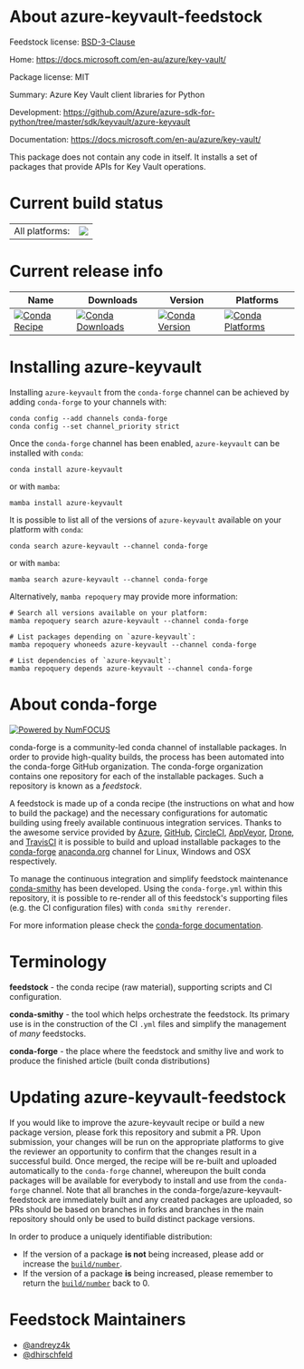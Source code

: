 About azure-keyvault-feedstock
==============================

Feedstock license: [BSD-3-Clause](https://github.com/conda-forge/azure-keyvault-feedstock/blob/main/LICENSE.txt)

Home: https://docs.microsoft.com/en-au/azure/key-vault/

Package license: MIT

Summary: Azure Key Vault client libraries for Python

Development: https://github.com/Azure/azure-sdk-for-python/tree/master/sdk/keyvault/azure-keyvault

Documentation: https://docs.microsoft.com/en-au/azure/key-vault/

This package does not contain any code in itself.
It installs a set of packages that provide APIs for Key Vault operations.


Current build status
====================


<table><tr><td>All platforms:</td>
    <td>
      <a href="https://dev.azure.com/conda-forge/feedstock-builds/_build/latest?definitionId=6250&branchName=main">
        <img src="https://dev.azure.com/conda-forge/feedstock-builds/_apis/build/status/azure-keyvault-feedstock?branchName=main">
      </a>
    </td>
  </tr>
</table>

Current release info
====================

| Name | Downloads | Version | Platforms |
| --- | --- | --- | --- |
| [![Conda Recipe](https://img.shields.io/badge/recipe-azure--keyvault-green.svg)](https://anaconda.org/conda-forge/azure-keyvault) | [![Conda Downloads](https://img.shields.io/conda/dn/conda-forge/azure-keyvault.svg)](https://anaconda.org/conda-forge/azure-keyvault) | [![Conda Version](https://img.shields.io/conda/vn/conda-forge/azure-keyvault.svg)](https://anaconda.org/conda-forge/azure-keyvault) | [![Conda Platforms](https://img.shields.io/conda/pn/conda-forge/azure-keyvault.svg)](https://anaconda.org/conda-forge/azure-keyvault) |

Installing azure-keyvault
=========================

Installing `azure-keyvault` from the `conda-forge` channel can be achieved by adding `conda-forge` to your channels with:

```
conda config --add channels conda-forge
conda config --set channel_priority strict
```

Once the `conda-forge` channel has been enabled, `azure-keyvault` can be installed with `conda`:

```
conda install azure-keyvault
```

or with `mamba`:

```
mamba install azure-keyvault
```

It is possible to list all of the versions of `azure-keyvault` available on your platform with `conda`:

```
conda search azure-keyvault --channel conda-forge
```

or with `mamba`:

```
mamba search azure-keyvault --channel conda-forge
```

Alternatively, `mamba repoquery` may provide more information:

```
# Search all versions available on your platform:
mamba repoquery search azure-keyvault --channel conda-forge

# List packages depending on `azure-keyvault`:
mamba repoquery whoneeds azure-keyvault --channel conda-forge

# List dependencies of `azure-keyvault`:
mamba repoquery depends azure-keyvault --channel conda-forge
```


About conda-forge
=================

[![Powered by
NumFOCUS](https://img.shields.io/badge/powered%20by-NumFOCUS-orange.svg?style=flat&colorA=E1523D&colorB=007D8A)](https://numfocus.org)

conda-forge is a community-led conda channel of installable packages.
In order to provide high-quality builds, the process has been automated into the
conda-forge GitHub organization. The conda-forge organization contains one repository
for each of the installable packages. Such a repository is known as a *feedstock*.

A feedstock is made up of a conda recipe (the instructions on what and how to build
the package) and the necessary configurations for automatic building using freely
available continuous integration services. Thanks to the awesome service provided by
[Azure](https://azure.microsoft.com/en-us/services/devops/), [GitHub](https://github.com/),
[CircleCI](https://circleci.com/), [AppVeyor](https://www.appveyor.com/),
[Drone](https://cloud.drone.io/welcome), and [TravisCI](https://travis-ci.com/)
it is possible to build and upload installable packages to the
[conda-forge](https://anaconda.org/conda-forge) [anaconda.org](https://anaconda.org/)
channel for Linux, Windows and OSX respectively.

To manage the continuous integration and simplify feedstock maintenance
[conda-smithy](https://github.com/conda-forge/conda-smithy) has been developed.
Using the ``conda-forge.yml`` within this repository, it is possible to re-render all of
this feedstock's supporting files (e.g. the CI configuration files) with ``conda smithy rerender``.

For more information please check the [conda-forge documentation](https://conda-forge.org/docs/).

Terminology
===========

**feedstock** - the conda recipe (raw material), supporting scripts and CI configuration.

**conda-smithy** - the tool which helps orchestrate the feedstock.
                   Its primary use is in the construction of the CI ``.yml`` files
                   and simplify the management of *many* feedstocks.

**conda-forge** - the place where the feedstock and smithy live and work to
                  produce the finished article (built conda distributions)


Updating azure-keyvault-feedstock
=================================

If you would like to improve the azure-keyvault recipe or build a new
package version, please fork this repository and submit a PR. Upon submission,
your changes will be run on the appropriate platforms to give the reviewer an
opportunity to confirm that the changes result in a successful build. Once
merged, the recipe will be re-built and uploaded automatically to the
`conda-forge` channel, whereupon the built conda packages will be available for
everybody to install and use from the `conda-forge` channel.
Note that all branches in the conda-forge/azure-keyvault-feedstock are
immediately built and any created packages are uploaded, so PRs should be based
on branches in forks and branches in the main repository should only be used to
build distinct package versions.

In order to produce a uniquely identifiable distribution:
 * If the version of a package **is not** being increased, please add or increase
   the [``build/number``](https://docs.conda.io/projects/conda-build/en/latest/resources/define-metadata.html#build-number-and-string).
 * If the version of a package **is** being increased, please remember to return
   the [``build/number``](https://docs.conda.io/projects/conda-build/en/latest/resources/define-metadata.html#build-number-and-string)
   back to 0.

Feedstock Maintainers
=====================

* [@andreyz4k](https://github.com/andreyz4k/)
* [@dhirschfeld](https://github.com/dhirschfeld/)

